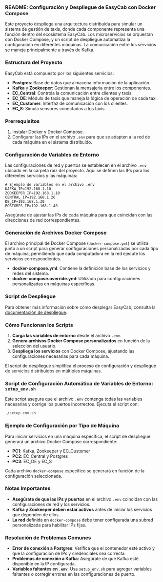 ### README: Configuración y Despliegue de EasyCab con Docker Compose

Este proyecto despliega una arquitectura distribuida para simular un sistema de gestión de taxis, donde cada componente representa una función dentro del ecosistema EasyCab. Los microservicios se orquestan con Docker Compose, y un script de despliegue automatiza la configuración en diferentes máquinas. La comunicación entre los servicios se maneja principalmente a través de Kafka.

### Estructura del Proyecto

EasyCab está compuesto por los siguientes servicios:

- **Postgres**: Base de datos que almacena información de la aplicación.
- **Kafka** y **Zookeeper**: Gestionan la mensajería entre los componentes.
- **EC_Central**: Controla la comunicación entre clientes y taxis.
- **EC_DE**: Módulo de taxis que maneja la lógica de operación de cada taxi.
- **EC_Customer**: Interfaz de comunicación con los clientes.
- **EC_S**: Simula sensores conectados a los taxis.

### Prerrequisitos

1. Instalar Docker y Docker Compose.
2. Configurar las IPs en el archivo `.env` para que se adapten a la red de cada máquina en el sistema distribuido.

### Configuración de Variables de Entorno

Las configuraciones de red y puertos se establecen en el archivo `.env` ubicado en la carpeta raíz del proyecto. Aquí se definen las IPs para los diferentes servicios y las máquinas:

```dotenv
# Ejemplo de variables en el archivo .env
KAFKA_IP=192.168.1.10
ZOOKEEPER_IP=192.168.1.10
CENTRAL_IP=192.168.1.20
DE_IP=192.168.1.30
POSTGRES_IP=192.168.1.40
```

Asegúrate de ajustar las IPs de cada máquina para que coincidan con las direcciones de red correspondientes.

### Generación de Archivos Docker Compose

El archivo principal de Docker Compose (`docker-compose.yml`) se utiliza junto a un script para generar configuraciones personalizadas por cada tipo de máquina, permitiendo que cada computadora en la red ejecute los servicios correspondientes.

- **docker-compose.yml**: Contiene la definición base de los servicios y redes del sistema.
- **docker-compose.override.yml**: Utilizado para configuraciones personalizadas en máquinas específicas.

### Script de Despliegue

Para obtener más información sobre cómo desplegar EasyCab, consulta la [documentación de despliegue](./deployment/DEPLOYMENT.md).

### Cómo Funcionan los Scripts

1. **Carga las variables de entorno** desde el archivo `.env`.
2. **Genera archivos Docker Compose personalizados** en función de la selección del usuario.
3. **Despliega los servicios** con Docker Compose, ajustando las configuraciones necesarias para cada máquina.

El script de despliegue simplifica el proceso de configuración y despliegue de servicios distribuidos en múltiples máquinas.

### Script de Configuración Automática de Variables de Entorno: `setup_env.sh`

Este script asegura que el archivo `.env` contenga todas las variables necesarias y corrige los puertos incorrectos. Ejecuta el script con:

```bash
./setup_env.sh
```

### Ejemplo de Configuración por Tipo de Máquina

Para iniciar servicios en una máquina específica, el script de despliegue generará un archivo Docker Compose correspondiente:

- **PC1**: Kafka, Zookeeper y EC_Customer
- **PC2**: EC_Central y Postgres
- **PC3**: EC_DE y EC_S

Cada archivo `docker-compose` específico se generará en función de la configuración seleccionada.

### Notas Importantes

- **Asegúrate de que las IPs y puertos** en el archivo `.env` coincidan con las configuraciones de red y los servicios.
- **Kafka y Zookeeper deben estar activos** antes de iniciar los servicios que dependen de ellos.
- **La red** definida en `docker-compose` debe tener configurada una subred personalizada para habilitar IPs fijas.

### Resolución de Problemas Comunes

- **Error de conexión a Postgres**: Verifica que el contenedor esté activo y que la configuración de IPs y credenciales sea correcta.
- **Problemas de conexión a Kafka**: Asegúrate de que Kafka esté disponible en la IP configurada.
- **Variables faltantes en `.env`**: Usa `setup_env.sh` para agregar variables faltantes o corregir errores en las configuraciones de puerto.
